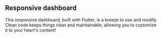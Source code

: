 ## Responsive dashboard

This responsive dashboard, built with Flutter, is a breeze to use and modify. Clean code keeps things clear and maintainable, allowing you to customize it to your heart's content!